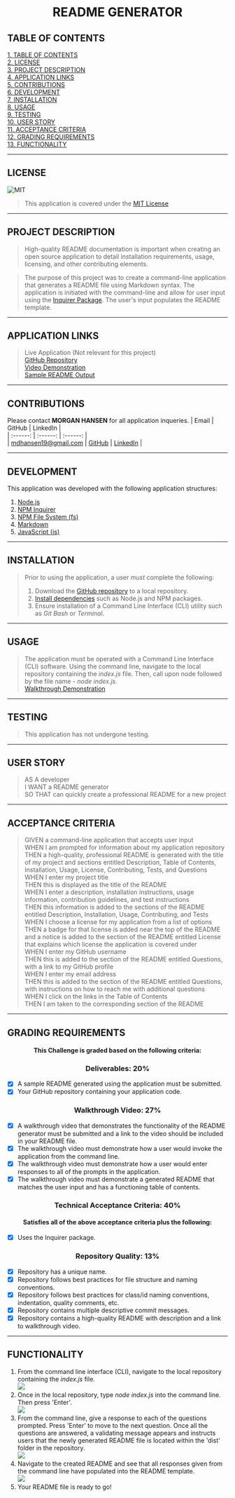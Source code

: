 # <div align="center">**README GENERATOR**</div>

## **TABLE OF CONTENTS**    
[1. TABLE OF CONTENTS](#TABLE-OF-CONTENTS)  
[2. LICENSE](#LICENSE)  
[3. PROJECT DESCRIPTION](#PROJECT-DESCRIPTION)  
[4. APPLICATION LINKS](#APPLICATION-LINKS)  
[5. CONTRIBUTIONS](#CONTRIBUTIONS)  
[6. DEVELOPMENT](#DEVELOPMENT)  
[7. INSTALLATION](#INSTALLATION)   
[8. USAGE](#USAGE)   
[9. TESTING](#TESTING)  
[10. USER STORY](#USER-STORY)  
[11. ACCEPTANCE CRITERIA](#ACCEPTANCE-CRITERIA)   
[12. GRADING REQUIREMENTS](#GRADING-REQUIREMENTS)    
[13. FUNCTIONALITY](#FUNCTIONALITY)  

---

## **LICENSE**  
![MIT](https://img.shields.io/badge/License-MIT-blue.svg)
> This application is covered under the [MIT License](https://opensource.org/licenses/MIT)    

---

## **PROJECT DESCRIPTION**
> High-quality README documentation is important when creating an open source application to detail installation requirements, usage, licensing, and other contributing elements.   
  
> The purpose of this project was to create a command-line application that generates a README file using Markdown syntax. The application is initiated with the command-line and allow for user input using the [Inquirer Package](https://www.npmjs.com/package/inquirer). The user's input populates the README template.

---

## **APPLICATION LINKS**
> Live Application (Not relevant for this project)  
> [GitHub Repository](https://github.com/mhans19/readme-generator)  
> [Video Demonstration](https://www.youtube.com/watch?v=yWTvnqWZeL4&feature=youtu.be)  
> [Sample README Output](./dist/README.md)  

---

## **CONTRIBUTIONS**   
Please contact **MORGAN HANSEN** for all application inqueries.
| Email | GitHub | LinkedIn |  
| :------: | :------: |  :------: |  
| <mdhansen19@gmail.com> | [GitHub](https://github.com/mhans19?tab=repositories) |  [LinkedIn](https://www.linkedin.com/feed/?trk=onboarding-landing) |  
  
---

## **DEVELOPMENT**  
This application was developed with the following application structures:  
1. [Node.js](https://nodejs.org/en/)  
2. [NPM Inquirer](https://www.npmjs.com/package/inquirer)  
3. [NPM File System (fs)](https://nodejs.org/api/fs.html)  
4. [Markdown](https://www.markdownguide.org/)
5. [JavaScript (js)](https://developer.mozilla.org/en-US/docs/Web/JavaScript)  

---

## **INSTALLATION**
> Prior to using the application, a user *must* complete the following:  
> 1. Download the [GitHub repository](https://github.com/mhans19/readme-generator) to a local repository. 
> 2. [Install dependencies](#DEVELOPMENT) such as Node.js and NPM packages.  
> 3. Ensure installation of a Command Line Interface (CLI) utility such as *Git Bash* or *Terminal*.

---

## **USAGE**
> The application must be operated with a Command Line Interface (CLI) software. Using the command line, navigate to the local repository containing the *index.js* file. Then, call upon node followed by the file name - *node index.js*.   
[Walkthrough Demonstration](https://www.youtube.com/watch?v=yWTvnqWZeL4&feature=youtu.be)  

---

## **TESTING**
> This application has not undergone testing.

---

## **USER STORY**
> AS A developer    
> I WANT a README generator  
> SO THAT can quickly create a professional README for a new project   

---

## **ACCEPTANCE CRITERIA**
> GIVEN a command-line application that accepts user input  
> WHEN I am prompted for information about my application repository  
> THEN a high-quality, professional README is generated with the title of my project and sections entitled Description, Table of Contents, Installation, Usage, License, Contributing, Tests, and Questions  
> WHEN I enter my project title  
> THEN this is displayed as the title of the README  
> WHEN I enter a description, installation instructions, usage information, contribution guidelines, and test instructions  
> THEN this information is added to the sections of the README entitled Description, Installation, Usage, Contributing, and Tests  
> WHEN I choose a license for my application from a list of options  
> THEN a badge for that license is added near the top of the README and a notice is added to the section of the README entitled License that explains which license the application is covered under  
> WHEN I enter my GitHub username  
> THEN this is added to the section of the README entitled Questions, with a link to my GitHub profile  
> WHEN I enter my email address  
> THEN this is added to the section of the README entitled Questions, with instructions on how to reach me with additional questions  
> WHEN I click on the links in the Table of Contents  
> THEN I am taken to the corresponding section of the README  

---

## **GRADING REQUIREMENTS**
#### <div align="center">This Challenge is graded based on the following criteria:</div>
### **<div align="center">Deliverables: 20%</div>**
- [x] A sample README generated using the application must be submitted.
- [x] Your GitHub repository containing your application code.  

### **<div align="center">Walkthrough Video: 27%</div>**
- [x] A walkthrough video that demonstrates the functionality of the README generator must be submitted and a link to the video should be included in your README file.  
- [x] The walkthrough video must demonstrate how a user would invoke the application from the command line.
- [x] The walkthrough video must demonstrate how a user would enter responses to all of the prompts in the application.  
- [x] The walkthrough video must demonstrate a generated README that matches the user input and has a functioning table of contents.

### **<div align="center">Technical Acceptance Criteria: 40%</div>**
#### <div align="center">Satisfies all of the above acceptance criteria plus the following:  </div>
- [x] Uses the Inquirer package.

### **<div align="center">Repository Quality: 13%</div>**
- [x] Repository has a unique name.
- [x] Repository follows best practices for file structure and naming conventions.
- [x] Repository follows best practices for class/id naming conventions, indentation, quality comments, etc.
- [x] Repository contains multiple descriptive commit messages.
- [x] Repository contains a high-quality README with description and a link to walkthrough video.

---

## **FUNCTIONALITY**
1. From the command line interface (CLI), navigate to the local repository containing the *index.js* file.  
![](/assets/images/local_repo.PNG)  
2. Once in the local repository, type *node index.js* into the command line. Then press 'Enter'.  
![](/assets/images/initiate_node.PNG)  
3. From the command line, give a response to each of the questions prompted. Press 'Enter' to move to the next question. Once all the questions are answered, a validating message appears and instructs users that the newly generated README file is located within the 'dist' folder in the repository.  
![](/assets/images/node_prompts.PNG)  
4. Navigate to the created README and see that all responses given from the command line have populated into the README template.  
![](/assets/images/readme_populated.PNG)  
5. Your README file is ready to go!  